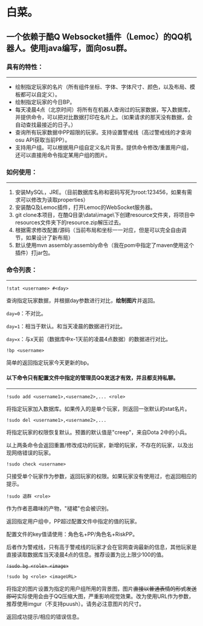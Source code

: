 # 白菜。
## 一个依赖于酷Q Websocket插件（Lemoc）的QQ机器人。使用java编写，面向osu群。


### 具有的特性：
------
+ 绘制指定玩家的名片（所有组件坐标、字体、字体尺寸、颜色，以及布局、模板都可以自定义）。
+ 绘制指定玩家的今日BP。
+ 每天凌晨4点（北京时间）将所有在机器人查询过的玩家数据，写入数据库，并提供命令，可以把对比数据打印在名片上。（如果请求的那天没有数据，会自动查找最接近的日子。）
+ 查询所有玩家数据中PP超限的玩家。支持设置警戒线（高过警戒线的才查询osu API获取当前PP）。
+ 支持用户组。可以根据用户组自定义名片背景。提供命令修改/重置用户组，还可以直接用命令指定某用户组的图片。


### 如何使用：
------
1. 安装MySQL，JRE。（目前数据库名称和密码写死为root:123456，如果有需求可以修改为读取properties）
2. 安装酷Q及Lemoc插件，打开Lemoc的WebSocket服务器。
2. git clone本项目，在酷Q目录\data\image\下创建resource文件夹，将项目中resources文件夹下的resource.zip解压过去。
3. 根据需求修改配置/源码（当前布局和坐标一一对应，但是可以完全自由调节，如果设计了新布局）
4. 默认使用mvn assembly:assembly命令（我在pom中指定了maven使用这个插件）打jar包。

### 命令列表：
------
`!stat <username> #<day> `

查询指定玩家数据，并根据day参数进行对比，**绘制图片**并返回。

`day=0`：不对比。

`day=1`：相当于默认。和当天凌晨的数据进行对比。

`day=x`：与x天前（数据库中x-1天前的凌晨4点数据）的数据进行对比。



`!bp <username>`

简单的返回指定玩家今天更新的bp。


#### 以下命令只有配置文件中指定的管理员QQ发送才有效，并且都支持私聊。
------

`!sudo add <username1>,<username2>,... <role>`

将指定玩家加入数据库。如果传入的是单个玩家，则返回一张默认的stat名片。

`!sudo del <username1>,<username2>,...`

将指定玩家的权限恢复默认。预置的默认值是"creep"，来自Dota 2中的小兵。

以上两条命令会返回重置/修改成功的玩家，新增的玩家，不存在的玩家，以及出现网络错误的玩家。

`!sudo check <username>`

只接受单个玩家作为参数，返回玩家的权限。如果玩家没有使用过，也返回相应的提示。

`!sudo 退群 <role>`

作为作者恶趣味的产物，"褪裙"也会被识别。

返回指定用户组中，PP超过配置文件中指定的值的玩家。

配置文件的key值请使用：角色名+PP/角色名+RiskPP。

后者作为警戒线，只有高于警戒线的玩家才会在官网查询最新的信息，其他玩家是直接读取数据库当天凌晨4点的信息。推荐设置为比上限少100的值。


~~`!sudo bg <role> <image>`~~

`!sudo bg <role> <imageURL>`

将指定的图片设置为指定的用户组所用的背景图，图片~~直接以普通表情的形式发送即可~~实际使用会由于QQ压缩大图，严重影响视觉效果。改为使用URL作为参数，推荐使用imgur（不支持puush）。请务必注意图片的尺寸。

返回成功提示/相应的错误信息。

